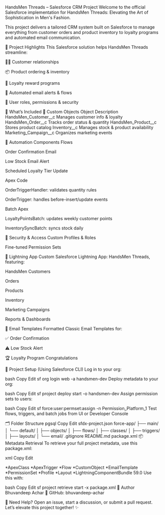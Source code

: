 HandsMen Threads – Salesforce CRM Project
Welcome to the official Salesforce implementation for HandsMen Threads: Elevating the Art of Sophistication in Men's Fashion.

This project delivers a tailored CRM system built on Salesforce to manage everything from customer orders and product inventory to loyalty programs and automated email communication.

🧵 Project Highlights
This Salesforce solution helps HandsMen Threads streamline:

🧑‍💼 Customer relationships

📦 Product ordering & inventory

🎁 Loyalty reward programs

📧 Automated email alerts & flows

🔐 User roles, permissions & security

🧩 What’s Included
🔹 Custom Objects
Object	Description
HandsMen_Customer__c	Manages customer info & loyalty
HandsMen_Order__c	Tracks order status & quantity
HandsMen_Product__c	Stores product catalog
Inventory__c	Manages stock & product availability
Marketing_Campaign__c	Organizes marketing events

🔹 Automation Components
Flows

Order Confirmation Email

Low Stock Email Alert

Scheduled Loyalty Tier Update

Apex Code

OrderTriggerHandler: validates quantity rules

OrderTrigger: handles before-insert/update events

Batch Apex

LoyaltyPointsBatch: updates weekly customer points

InventorySyncBatch: syncs stock daily

🔹 Security & Access
Custom Profiles & Roles

Fine-tuned Permission Sets

🔹 Lightning App
Custom Salesforce Lightning App: HandsMen Threads, featuring:

HandsMen Customers

Orders

Products

Inventory

Marketing Campaigns

Reports & Dashboards

🔹 Email Templates
Formatted Classic Email Templates for:

✅ Order Confirmation

⚠️ Low Stock Alert

🏆 Loyalty Program Congratulations

🚀 Project Setup (Using Salesforce CLI)
Log in to your org:

bash
Copy
Edit
sf org login web -a handsmen-dev
Deploy metadata to your org:

bash
Copy
Edit
sf project deploy start -o handsmen-dev
Assign permission sets to users:

bash
Copy
Edit
sf force:user:permset:assign -n Permission_Platform_1
Test flows, triggers, and batch jobs from UI or Developer Console

🗂 Folder Structure
pgsql
Copy
Edit
sfdx-project.json
force-app/
├── main/
│   └── default/
│       ├── objects/
│       ├── flows/
│       ├── classes/
│       ├── triggers/
│       ├── layouts/
│       └── email/
.gitignore
README.md
package.xml
📦 Metadata Retrieval
To retrieve your full project metadata, use this package.xml:

xml
Copy
Edit
<?xml version="1.0" encoding="UTF-8"?>
<Package xmlns="http://soap.sforce.com/2006/04/metadata">
  <types><members>*</members><name>ApexClass</name></types>
  <types><members>*</members><name>ApexTrigger</name></types>
  <types><members>*</members><name>Flow</name></types>
  <types><members>*</members><name>CustomObject</name></types>
  <types><members>*</members><name>EmailTemplate</name></types>
  <types><members>*</members><name>PermissionSet</name></types>
  <types><members>*</members><name>Profile</name></types>
  <types><members>*</members><name>Layout</name></types>
  <types><members>*</members><name>LightningComponentBundle</name></types>
  <version>59.0</version>
</Package>
Use this with:

bash
Copy
Edit
sf project retrieve start -x package.xml
👤 Author
Bhuvandeep Achar
🔗 GitHub: bhuvandeep-achar

💬 Need Help?
Open an issue, start a discussion, or submit a pull request. Let’s elevate this project together! ✨
